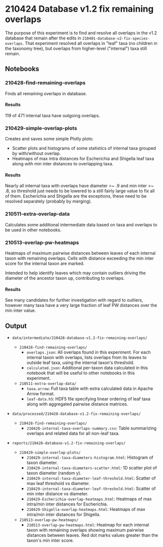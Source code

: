 # 210424 Database v1.2 fix remaining overlaps

The purpose of this experiment is to find and resolve all overlaps in the v1.2 database that remain
after the edits in `210401-database-v2-fix-species-overlaps`. That experiment resolved all overlaps
in "leaf" taxa (no children in the taxonomy tree), but overlaps from higher-level ("internal") taxa
still remain.


## Notebooks

### 210428-find-remaining-overlaps

Finds all remaining overlaps in database.

#### Results

119 of 471 internal taxa have outgoing overlaps.


### 210429-simple-overlap-plots

Creates and saves some simple Plotly plots:

* Scatter plots and histograms of some statistics of internal taxa grouped by with/without overlap.
* Heatmaps of max intra distances for Escherichia and Shigella leaf taxa along with min inter
  distances to overlapping taxa.

#### Results

Nearly all internal taxa with overlaps have diameter >~ .9 and min inter >~ .8, so threshold just
needs to be lowered to a still fairly large value to fix all of them. Escherichia and Shigella are
the exceptions, these need to be resolved separately (probably by merging).


### 210511-extra-overlap-data

Calculates some additional intermediate data based on taxa and overlaps to be used in other notebooks.


### 210513-overlap-pw-heatmaps

Heatmaps of maximum pairwise distances between leaves of each internal taxon with remaining overlaps.
Cells with distance exceeding the min inter score for the internal taxon are marked.

Intended to help identify leaves which may contain outliers driving the diameter of the ancestor
taxon up, contributing to overlaps.

#### Results

See many candidates for further investigation with regard to outliers, however many taxa have a very
large fraction of leaf PW distances over the min inter value.


## Output

* `data/intermediate/210428-database-v1.2-fix-remaining-overlaps/`
  * `210428-find-remaining-overlaps/`
    * `overlaps.json`: All overlaps found in this experiment. For each internal taxon with overlaps,
	  lists overlaps from its leaves to outside leaf taxa, using the internal taxon's threshold.
    * `calculated.json`: Additional per-taxon data calculated in this notebook that will be useful
      to other notebooks in this experiment.
  * `210511-extra-overlap-data/`
    * `taxa.arrow`: Full taxa table with extra calculated data in Apache Arrow format.
    * `leaf-data.h5`: HDF5 file specifying linear ordering of leaf taxa along with aggregated
      pairwise distance matrices.

* `data/processed/210428-database-v1.2-fix-remaining-overlaps/`
  * `210428-find-remaining-overlaps/`
    * `210428-internal-taxa-overlaps-summary.csv`: Table summarizing overlaps and related data for
      all non-leaf taxa.

* `reports/210428-database-v1.2-fix-remaining-overlaps/`
  * `210429-simple-overlap-plots/`
    * `210429-internal-taxa-diameters-histogram.html`: Histogram of taxon diameter.
    * `210429-internal-taxa-diameters-scatter.html`: 1D scatter plot of taxon diameter (random y).
    * `210429-internal-taxa-diameter-leaf-threshold.html`: Scatter of max leaf threshold vs diameter.
    * `210429-internal-taxa-diameter-leaf-threshold.html`: Scatter of min inter distance vs diameter.
    * `210429-Escherichia-overlap-heatmaps.html`: Heatmaps of max intra/min inter distances for Escherichia.
    * `210429-Shigella-overlap-heatmaps.html`: Heatmaps of max intra/min inter distances for Shigella.
  * `210513-overlap-pw-heatmaps/`
	* `210513-overlap-pw-heatmaps.html`: Heatmap for each internal taxon with remaining overlaps
	  showing maximum pairwise distances between leaves. Red dot marks values greater than the
	  taxon's min inter score.
